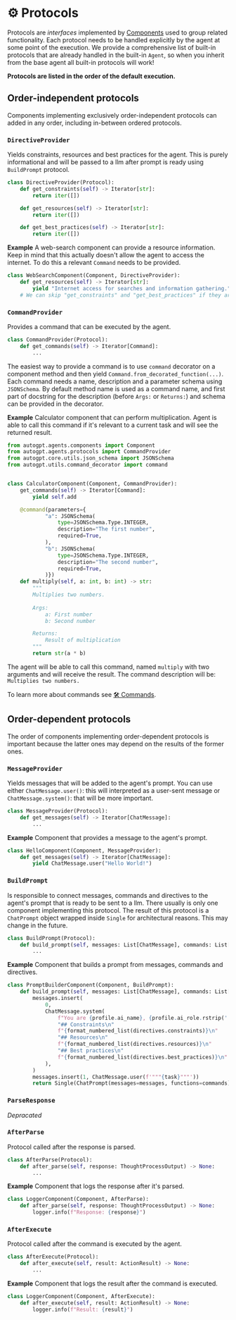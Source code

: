 # ⚙️ Protocols

Protocols are *interfaces* implemented by [Components](./components.md) used to group related functionality. Each protocol needs to be handled explicitly by the agent at some point of the execution. We provide a comprehensive list of built-in protocols that are already handled in the built-in `Agent`, so when you inherit from the base agent all built-in protocols will work!

**Protocols are listed in the order of the default execution.**

## Order-independent protocols

Components implementing exclusively order-independent protocols can added in any order, including in-between ordered protocols.

### `DirectiveProvider`

Yields constraints, resources and best practices for the agent. This is purely informational and will be passed to a llm after prompt is ready using `BuildPrompt` protocol.

```py
class DirectiveProvider(Protocol):
    def get_constraints(self) -> Iterator[str]:
        return iter([])

    def get_resources(self) -> Iterator[str]:
        return iter([])

    def get_best_practices(self) -> Iterator[str]:
        return iter([])
```

**Example** A web-search component can provide a resource information. Keep in mind that this actually doesn't allow the agent to access the internet. To do this a relevant `Command` needs to be provided.

```py
class WebSearchComponent(Component, DirectiveProvider):
    def get_resources(self) -> Iterator[str]:
        yield "Internet access for searches and information gathering."
    # We can skip "get_constraints" and "get_best_practices" if they aren't needed
```

### `CommandProvider`

Provides a command that can be executed by the agent.

```py
class CommandProvider(Protocol):
    def get_commands(self) -> Iterator[Command]:
        ...
```

The easiest way to provide a command is to use `command` decorator on a component method and then yield `Command.from_decorated_function(...)`. Each command needs a name, description and a parameter schema using `JSONSchema`. By default method name is used as a command name, and first part of docstring for the description (before `Args:` or `Returns:`) and schema can be provided in the decorator.

**Example** Calculator component that can perform multiplication. Agent is able to call this command if it's relevant to a current task and will see the returned result.

```py
from autogpt.agents.components import Component
from autogpt.agents.protocols import CommandProvider
from autogpt.core.utils.json_schema import JSONSchema
from autogpt.utils.command_decorator import command


class CalculatorComponent(Component, CommandProvider):
    get_commands(self) -> Iterator[Command]:
        yield self.add

    @command(parameters={
            "a": JSONSchema(
                type=JSONSchema.Type.INTEGER,
                description="The first number",
                required=True,
            ),
            "b": JSONSchema(
                type=JSONSchema.Type.INTEGER,
                description="The second number",
                required=True,
            )})
    def multiply(self, a: int, b: int) -> str:
        """
        Multiplies two numbers.
        
        Args:
            a: First number
            b: Second number

        Returns:
            Result of multiplication
        """
        return str(a * b)
```

The agent will be able to call this command, named `multiply` with two arguments and will receive the result. The command description will be: `Multiplies two numbers.`

To learn more about commands see [🛠️ Commands](./commands.md).

## Order-dependent protocols

The order of components implementing order-dependent protocols is important because the latter ones may depend on the results of the former ones.

### `MessageProvider`

Yields messages that will be added to the agent's prompt. You can use either `ChatMessage.user()`: this will interpreted as a user-sent message or `ChatMessage.system()`: that will be more important.

```py
class MessageProvider(Protocol):
    def get_messages(self) -> Iterator[ChatMessage]:
        ...
```

**Example** Component that provides a message to the agent's prompt.

```py
class HelloComponent(Component, MessageProvider):
    def get_messages(self) -> Iterator[ChatMessage]:
        yield ChatMessage.user("Hello World!")
```

### `BuildPrompt`

Is responsible to connect messages, commands and directives to the agent's prompt that is ready to be sent to a llm. There usually is only one component implementing this protocol.
The result of this protocol is a `ChatPrompt` object wrapped inside `Single` for architectural reasons. This may change in the future.

```py
class BuildPrompt(Protocol):
    def build_prompt(self, messages: List[ChatMessage], commands: List[Command], directives: List[str]) -> Single[ChatPrompt]:
        ...
```

**Example** Component that builds a prompt from messages, commands and directives.

```py
class PromptBuilderComponent(Component, BuildPrompt):
    def build_prompt(self, messages: List[ChatMessage], commands: List[Command], task: str, profile: AIProfile, directives: AIDirectives) -> Single[ChatPrompt]:
        messages.insert(
            0,
            ChatMessage.system(
                f"You are {profile.ai_name}, {profile.ai_role.rstrip('.')}."
                "## Constraints\n"
                f"{format_numbered_list(directives.constraints)}\n"
                "## Resources\n"
                f"{format_numbered_list(directives.resources)}\n"
                "## Best practices\n"
                f"{format_numbered_list(directives.best_practices)}\n"
            ),
        )
        messages.insert(1, ChatMessage.user(f'"""{task}"""'))
        return Single(ChatPrompt(messages=messages, functions=commands))
```

### `ParseResponse`

<!-- TODO kcze -->
*Depracated*

### `AfterParse`

Protocol called after the response is parsed.

```py
class AfterParse(Protocol):
    def after_parse(self, response: ThoughtProcessOutput) -> None:
        ...
```

**Example** Component that logs the response after it's parsed.

```py
class LoggerComponent(Component, AfterParse):
    def after_parse(self, response: ThoughtProcessOutput) -> None:
        logger.info(f"Response: {response}")
```

### `AfterExecute`

Protocol called after the command is executed by the agent.

```py
class AfterExecute(Protocol):
    def after_execute(self, result: ActionResult) -> None:
        ...
```

**Example** Component that logs the result after the command is executed.

```py
class LoggerComponent(Component, AfterExecute):
    def after_execute(self, result: ActionResult) -> None:
        logger.info(f"Result: {result}")
```